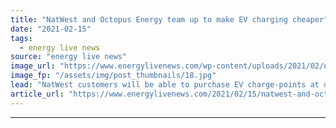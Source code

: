 ```yaml
---
title: "NatWest and Octopus Energy team up to make EV charging cheaper"
date: "2021-02-15"
tags: 
  - energy live news
source: "energy live news"
image_url: "https://www.energylivenews.com/wp-content/uploads/2021/02/octopus_natwest_charging_ev_720x412.jpg"
image_fp: "/assets/img/post_thumbnails/18.jpg"
lead: "NatWest customers will be able to purchase EV charge-points at discounted rates "
article_url: "https://www.energylivenews.com/2021/02/15/natwest-and-octopus-energy-team-up-to-make-ev-charging-cheaper/"
---
```


---
